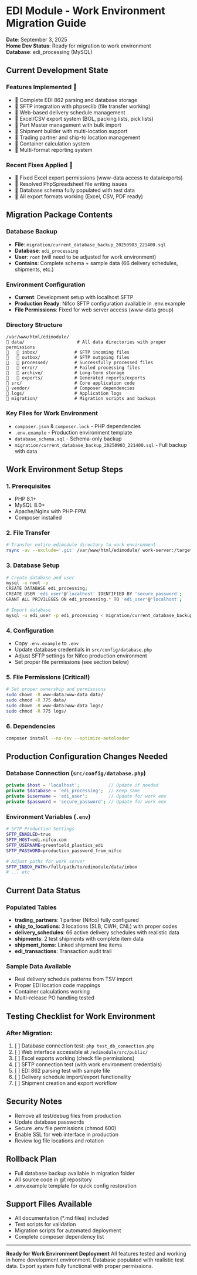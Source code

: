 # EDI Module - Work Environment Migration Guide

**Date**: September 3, 2025  
**Home Dev Status**: Ready for migration to work environment  
**Database**: edi_processing (MySQL)

## Current Development State

### Features Implemented 
-  Complete EDI 862 parsing and database storage
-  SFTP integration with phpseclib (file transfer working)
-  Web-based delivery schedule management
-  Excel/CSV export system (BOL, packing lists, pick lists)
-  Part Master management with bulk import
-  Shipment builder with multi-location support
-  Trading partner and ship-to location management
-  Container calculation system
-  Multi-format reporting system

### Recent Fixes Applied 
-  Fixed Excel export permissions (www-data access to data/exports)
-  Resolved PhpSpreadsheet file writing issues
-  Database schema fully populated with test data
-  All export formats working (Excel, CSV, PDF ready)

## Migration Package Contents

### Database Backup
- **File**: `migration/current_database_backup_20250903_221400.sql`
- **Database**: `edi_processing`
- **User**: `root` (will need to be adjusted for work environment)
- **Contains**: Complete schema + sample data (66 delivery schedules, shipments, etc.)

### Environment Configuration
- **Current**: Development setup with localhost SFTP
- **Production Ready**: Nifco SFTP configuration available in .env.example
- **File Permissions**: Fixed for web server access (www-data group)

### Directory Structure
```
/var/www/html/edimodule/
   data/                    # All data directories with proper permissions
      inbox/              # SFTP incoming files
      outbox/             # SFTP outgoing files
      processed/          # Successfully processed files
      error/              # Failed processing files
      archive/            # Long-term storage
      exports/            # Generated reports/exports
   src/                    # Core application code
   vendor/                 # Composer dependencies
   logs/                   # Application logs
   migration/              # Migration scripts and backups
```

### Key Files for Work Environment
- `composer.json` & `composer.lock` - PHP dependencies
- `.env.example` - Production environment template
- `database_schema.sql` - Schema-only backup
- `migration/current_database_backup_20250903_221400.sql` - Full backup with data

## Work Environment Setup Steps

### 1. Prerequisites
- PHP 8.1+
- MySQL 8.0+
- Apache/Nginx with PHP-FPM
- Composer installed

### 2. File Transfer
```bash
# Transfer entire edimodule directory to work environment
rsync -av --exclude='.git' /var/www/html/edimodule/ work-server:/target/path/
```

### 3. Database Setup
```bash
# Create database and user
mysql -u root -p
CREATE DATABASE edi_processing;
CREATE USER 'edi_user'@'localhost' IDENTIFIED BY 'secure_password';
GRANT ALL PRIVILEGES ON edi_processing.* TO 'edi_user'@'localhost';

# Import database
mysql -u edi_user -p edi_processing < migration/current_database_backup_20250903_221400.sql
```

### 4. Configuration
- Copy `.env.example` to `.env`
- Update database credentials in `src/config/database.php`
- Adjust SFTP settings for Nifco production environment
- Set proper file permissions (see section below)

### 5. File Permissions (Critical!)
```bash
# Set proper ownership and permissions
sudo chown -R www-data:www-data data/
sudo chmod -R 775 data/
sudo chown -R www-data:www-data logs/
sudo chmod -R 775 logs/
```

### 6. Dependencies
```bash
composer install --no-dev --optimize-autoloader
```

## Production Configuration Changes Needed

### Database Connection (`src/config/database.php`)
```php
private $host = 'localhost';           // Update if needed
private $database = 'edi_processing';  // Keep same
private $username = 'edi_user';        // Update for work env
private $password = 'secure_password'; // Update for work env
```

### Environment Variables (`.env`)
```bash
# SFTP Production Settings
SFTP_ENABLED=true
SFTP_HOST=edi.nifco.com
SFTP_USERNAME=greenfield_plastics_edi
SFTP_PASSWORD=production_password_from_nifco

# Adjust paths for work server
SFTP_INBOX_PATH=/full/path/to/edimodule/data/inbox
# ... etc
```

## Current Data Status

### Populated Tables
- **trading_partners**: 1 partner (Nifco) fully configured
- **ship_to_locations**: 3 locations (SLB, CWH, CNL) with proper codes
- **delivery_schedules**: 66 active delivery schedules with realistic data
- **shipments**: 2 test shipments with complete item data
- **shipment_items**: Linked shipment line items
- **edi_transactions**: Transaction audit trail

### Sample Data Available
- Real delivery schedule patterns from TSV import
- Proper EDI location code mappings
- Container calculations working
- Multi-release PO handling tested

## Testing Checklist for Work Environment

### After Migration:
1. [ ] Database connection test: `php test_db_connection.php`
2. [ ] Web interface accessible at `/edimodule/src/public/`
3. [ ] Excel exports working (check file permissions)
4. [ ] SFTP connection test (with work environment credentials)
5. [ ] EDI 862 parsing test with sample file
6. [ ] Delivery schedule import/export functionality
7. [ ] Shipment creation and export workflow

## Security Notes
- Remove all test/debug files from production
- Update database passwords
- Secure .env file permissions (chmod 600)
- Enable SSL for web interface in production
- Review log file locations and rotation

## Rollback Plan
- Full database backup available in migration folder
- All source code in git repository
- .env.example template for quick config restoration

## Support Files Available
- All documentation (*.md files) included
- Test scripts for validation
- Migration scripts for automated deployment
- Complete composer dependency list

---

**Ready for Work Environment Deployment**
All features tested and working in home development environment.
Database populated with realistic test data.
Export system fully functional with proper permissions.